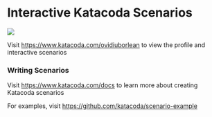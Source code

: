 # Interactive Katacoda Scenarios

[![](http://shields.katacoda.com/katacoda/ovidiuborlean/count.svg)](https://www.katacoda.com/ovidiuborlean "Get your profile on Katacoda.com")

Visit https://www.katacoda.com/ovidiuborlean to view the profile and interactive scenarios

### Writing Scenarios
Visit https://www.katacoda.com/docs to learn more about creating Katacoda scenarios

For examples, visit https://github.com/katacoda/scenario-example
